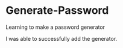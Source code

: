 # Generate-Password
Learning to make a password generator

I was able to successfully add the generator. 